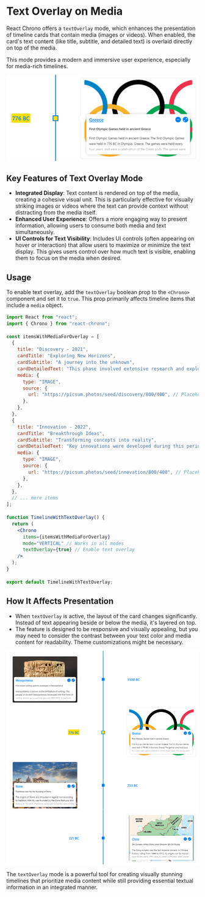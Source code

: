 # Text Overlay on Media

React Chrono offers a `textOverlay` mode, which enhances the presentation of timeline cards that contain media (images or videos). When enabled, the card's text content (like title, subtitle, and detailed text) is overlaid directly on top of the media.

This mode provides a modern and immersive user experience, especially for media-rich timelines.

![Text Overlay Example 1](./assets/text-overlay.png)

## Key Features of Text Overlay Mode

-   **Integrated Display**: Text content is rendered on top of the media, creating a cohesive visual unit. This is particularly effective for visually striking images or videos where the text can provide context without distracting from the media itself.
-   **Enhanced User Experience**: Offers a more engaging way to present information, allowing users to consume both media and text simultaneously.
-   **UI Controls for Text Visibility**: Includes UI controls (often appearing on hover or interaction) that allow users to maximize or minimize the text display. This gives users control over how much text is visible, enabling them to focus on the media when desired.

## Usage

To enable text overlay, add the `textOverlay` boolean prop to the `<Chrono>` component and set it to `true`. This prop primarily affects timeline items that include a `media` object.

```jsx
import React from "react";
import { Chrono } from "react-chrono";

const itemsWithMediaForOverlay = [
  {
    title: "Discovery - 2021",
    cardTitle: "Exploring New Horizons",
    cardSubtitle: "A journey into the unknown",
    cardDetailedText: "This phase involved extensive research and exploration, uncovering new possibilities and challenges. The visual media captures the essence of this discovery period.",
    media: {
      type: "IMAGE",
      source: {
        url: "https://picsum.photos/seed/discovery/800/400", // Placeholder image
      },
    },
  },
  {
    title: "Innovation - 2022",
    cardTitle: "Breakthrough Ideas",
    cardSubtitle: "Transforming concepts into reality",
    cardDetailedText: "Key innovations were developed during this period, leading to significant advancements. The overlay text provides context to the visual representation of these breakthroughs.",
    media: {
      type: "IMAGE",
      source: {
        url: "https://picsum.photos/seed/innovation/800/400", // Placeholder image
      },
    },
  },
  // ... more items
];

function TimelineWithTextOverlay() {
  return (
    <Chrono
      items={itemsWithMediaForOverlay}
      mode="VERTICAL" // Works in all modes
      textOverlay={true} // Enable text overlay
    />
  );
}

export default TimelineWithTextOverlay;
```

## How It Affects Presentation

-   When `textOverlay` is active, the layout of the card changes significantly. Instead of text appearing beside or below the media, it's layered on top.
-   The feature is designed to be responsive and visually appealing, but you may need to consider the contrast between your text color and media content for readability. Theme customizations might be necessary.

![Text Overlay Example 2 with UI Controls](./assets/text-overlay-2.png)

The `textOverlay` mode is a powerful tool for creating visually stunning timelines that prioritize media content while still providing essential textual information in an integrated manner.

